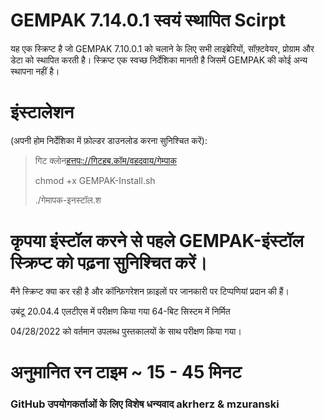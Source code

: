 # GEMPAK 7.14.0.1 स्वयं स्थापित Scirpt

यह एक स्क्रिप्ट है जो GEMPAK 7.10.0.1 को चलाने के लिए सभी लाइब्रेरियों, सॉफ़्टवेयर, प्रोग्राम और डेटा को स्थापित करती है। स्क्रिप्ट एक स्वच्छ निर्देशिका मानती है जिसमें GEMPAK की कोई अन्य स्थापना नहीं है।

# इंस्टालेशन

(अपनी होम निर्देशिका में फ़ोल्डर डाउनलोड करना सुनिश्चित करें):

> गिट क्लोन[हत्तपः://गिटहब.कॉम/वहदवाय/गेम्पाक](https://github.com/whatheway/GEMPAK)
>
> chmod +x GEMPAK-Install.sh
>
> ./गेमापक-इनस्टॉल.श

# कृपया इंस्टॉल करने से पहले GEMPAK-इंस्टॉल स्क्रिप्ट को पढ़ना सुनिश्चित करें।

मैंने स्क्रिप्ट क्या कर रही है और कॉन्फ़िगरेशन फ़ाइलों पर जानकारी पर टिप्पणियां प्रदान की हैं।

उबंटू 20.04.4 एलटीएस में परीक्षण किया गया
64-बिट सिस्टम में निर्मित

04/28/2022 को वर्तमान उपलब्ध पुस्तकालयों के साथ परीक्षण किया गया।

# अनुमानित रन टाइम ~ 15 - 45 मिनट

### GitHub उपयोगकर्ताओं के लिए विशेष धन्यवाद akrherz & mzuranski
